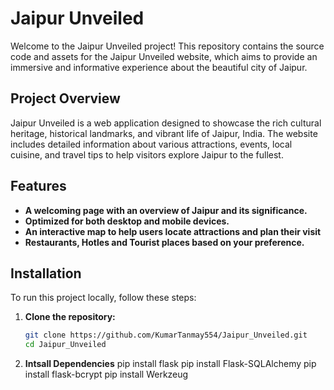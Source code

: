 # Jaipur Unveiled

Welcome to the Jaipur Unveiled project! This repository contains the source code and assets for the Jaipur Unveiled website, which aims to provide an immersive and informative experience about the beautiful city of Jaipur.

## Project Overview

Jaipur Unveiled is a web application designed to showcase the rich cultural heritage, historical landmarks, and vibrant life of Jaipur, India. The website includes detailed information about various attractions, events, local cuisine, and travel tips to help visitors explore Jaipur to the fullest.

## Features

- **A welcoming page with an overview of Jaipur and its significance.** 
- **Optimized for both desktop and mobile devices.**
- **An interactive map to help users locate attractions and plan their visit**
- **Restaurants, Hotles and Tourist places based on your preference.**

## Installation

To run this project locally, follow these steps:

1. **Clone the repository:**

   ```bash
   git clone https://github.com/KumarTanmay554/Jaipur_Unveiled.git
   cd Jaipur_Unveiled
   
2. **Intsall Dependencies**
   pip install flask
   pip install Flask-SQLAlchemy
   pip install flask-bcrypt
   pip install Werkzeug

